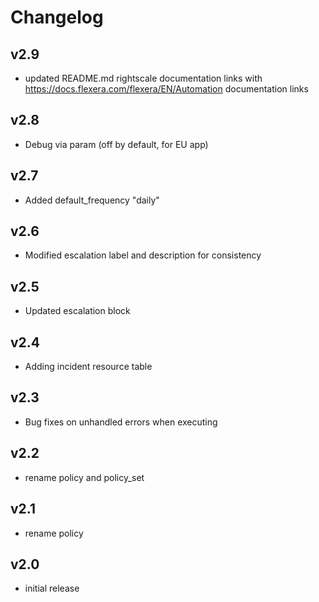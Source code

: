 # Changelog

## v2.9

- updated README.md rightscale documentation links with https://docs.flexera.com/flexera/EN/Automation documentation links

## v2.8

- Debug via param (off by default, for EU app)

## v2.7

- Added default_frequency "daily"

## v2.6

- Modified escalation label and description for consistency

## v2.5

- Updated escalation block

## v2.4

- Adding incident resource table

## v2.3

- Bug fixes on unhandled errors when executing

## v2.2

- rename policy and policy_set

## v2.1

- rename policy

## v2.0

- initial release
